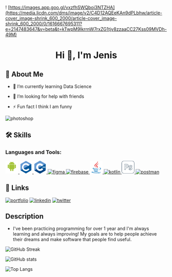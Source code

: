
!
[https://images.app.goo.gl/vxzfhSWQboi3NTZHA](https://media.licdn.com/dms/image/v2/C4D12AQEeKAn9dPLbhw/article-cover_image-shrink_600_2000/article-cover_image-shrink_600_2000/0/1616667695311?e=2147483647&v=beta&t=kTwpM9lkrrnW7rxZG1tjv8zzaaCC27Kss09MVDh-49M)

<!-- [68747470733a2f2f312e62702e626c6f6773706f742e636f6d2f2d37413457796e774c734d772f58624270435847386648492f41414141414141414d74342f754f613162704c736b5967727747626c6c6853753253446a5f4d69673853584a51434c63424741735948512f7](https://user-images.githubusercontent.com/101552010/191468106-0221377a-0c01-4472-bf67-3219b011cd1f.gif)  This is a android developer gif-->

<h1 align="center">Hi 👋, I'm Jenis</h1>
<!-- <h3 align="center">Android developer from India, Now in Dubai.</h3> -->

## 🚀 About Me
<!-- I'm an Android Application developer... -->

- 🌱 I’m currently learning Data Science

<!-- - 👯 I’m looking to collaborate on Google -->

- 🤝 I’m looking for help with friends

- ⚡ Fun fact I think I am funny


<!--   ![18a4949fc9c8067172d3b96e302e7097](https://user-images.githubusercontent.com/101552010/191468644-3b046c51-7171-4d11-a0db-a2c96b50bf90.gif) -->
 <img src="https://user-images.githubusercontent.com/101552010/191468644-3b046c51-7171-4d11-a0db-a2c96b50bf90.gif" alt="photoshop" width="600" height="400"/>

 
## 🛠 Skills
 <h3 align="left">Languages and Tools:</h3>
<p align="left"> <a href="https://developer.android.com" target="_blank" rel="noreferrer"> <img src="https://raw.githubusercontent.com/devicons/devicon/master/icons/android/android-original-wordmark.svg" alt="android" width="40" height="40"/> </a> <a href="https://www.cprogramming.com/" target="_blank" rel="noreferrer"> <img src="https://raw.githubusercontent.com/devicons/devicon/master/icons/c/c-original.svg" alt="c" width="40" height="40"/> </a> <a href="https://www.w3schools.com/cpp/" target="_blank" rel="noreferrer"> <img src="https://raw.githubusercontent.com/devicons/devicon/master/icons/cplusplus/cplusplus-original.svg" alt="cplusplus" width="40" height="40"/> </a> <a href="https://www.figma.com/" target="_blank" rel="noreferrer"> <img src="https://www.vectorlogo.zone/logos/figma/figma-icon.svg" alt="figma" width="40" height="40"/> </a> <a href="https://firebase.google.com/" target="_blank" rel="noreferrer"> <img src="https://www.vectorlogo.zone/logos/firebase/firebase-icon.svg" alt="firebase" width="40" height="40"/> </a> <a href="https://www.java.com" target="_blank" rel="noreferrer"> <img src="https://raw.githubusercontent.com/devicons/devicon/master/icons/java/java-original.svg" alt="java" width="40" height="40"/> </a> <a href="https://kotlinlang.org" target="_blank" rel="noreferrer"> <img src="https://www.vectorlogo.zone/logos/kotlinlang/kotlinlang-icon.svg" alt="kotlin" width="40" height="40"/> </a> <a href="https://www.photoshop.com/en" target="_blank" rel="noreferrer"> <img src="https://raw.githubusercontent.com/devicons/devicon/master/icons/photoshop/photoshop-line.svg" alt="photoshop" width="40" height="40"/> </a> <a href="https://postman.com" target="_blank" rel="noreferrer"> <img src="https://www.vectorlogo.zone/logos/getpostman/getpostman-icon.svg" alt="postman" width="40" height="40"/> </a> </p>


## 🔗 Links
[![portfolio](https://img.shields.io/badge/my_portfolio-000?style=for-the-badge&logo=ko-fi&logoColor=white)]()
[![linkedin](https://img.shields.io/badge/linkedin-0A66C2?style=for-the-badge&logo=linkedin&logoColor=white)](https://www.linkedin.com/)
[![twitter](https://img.shields.io/badge/twitter-1DA1F2?style=for-the-badge&logo=twitter&logoColor=white)](https://twitter.com/)


## Description

- I've been practicing programming for over 1 year and I'm always learning and always improving! My goals are to help people achieve their dreams and make software that people find useful.




![GitHub Streak](https://github-readme-streak-stats.herokuapp.com?user=jenish0001&theme=light&hide_border=true&date_format=j%2Fn%5B%2FY%5D)
 
 ![ GitHub stats](https://github-readme-stats.vercel.app/api?username=jenish0001&show_icons=true)
 
 ![Top Langs](https://github-readme-stats.vercel.app/api/top-langs/?username=jenish0001&layout=compact)
	
	
